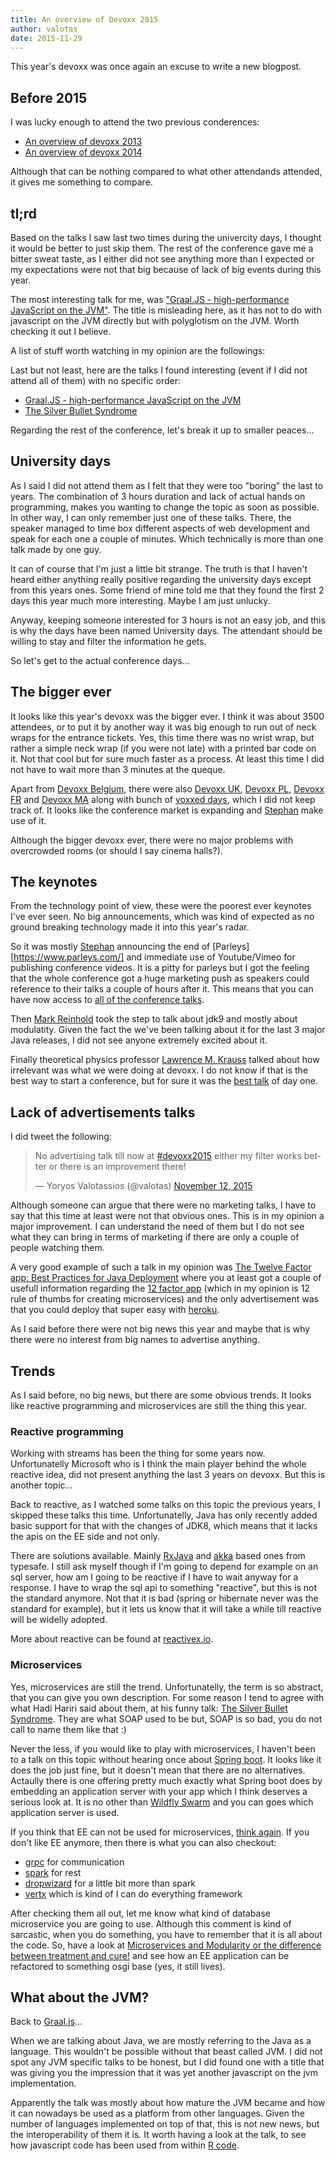 ```yaml
---
title: An overview of Devoxx 2015
author: valotas
date: 2015-11-29
---
```


This year's devoxx was once again an excuse to write a new blogpost.

## Before 2015
I was lucky enough to attend the two previous conderences:

- [An overview of devoxx 2013](/an-overview-of-devoxx-2013/)
- [An overview of devoxx 2014](/devoxx-2014/)

Although that can be nothing compared to what other attendands attended, it gives me something to compare.

## tl;rd

Based on the talks I saw last two times during the univercity days, I thought it would be better to just skip them. The rest of the conference gave me a bitter sweat taste, as I either did not see anything more than I expected or my expectations were not that big because of lack of big events during this year. 

The most interesting talk for me, was ["Graal.JS - high-performance JavaScript on the JVM"][graal-js]. The title is misleading here, as it has not to do with javascript on the JVM directly but with polyglotism on the JVM. Worth checking it out I believe.

A list of stuff worth watching in my opinion are the followings:


Last but not least, here are the talks I found interesting (event if I did not attend all of them) with no specific order:

- [Graal.JS - high-performance JavaScript on the JVM][graal-js]
- [The Silver Bullet Syndrome][silver-bullet]

Regarding the rest of the conference, let's break it up to smaller peaces...

## University days

As I said I did not attend them as I felt that they were too "boring" the last to years. The combination of 3 hours duration and lack of actual hands on programming, makes you wanting to change the topic as soon as possible. In other way, I can only remember just one of these talks. There, the speaker managed to time box different aspects of web development and speak for each one a couple of minutes. Which technically is more than one talk made by one guy.

It can of course that I'm just a little bit strange. The truth is that I haven't heard either anything really positive regarding the university days except from this years ones. Some friend of mine told me that they found the first 2 days this year much more interesting. Maybe I am just unlucky.

Anyway, keeping someone interested for 3 hours is not an easy job, and this is why the days have been named University days. The attendant should be willing to stay and filter the information he gets.

So let's get to the actual conference days...

## The bigger ever

It looks like this year's devoxx was the bigger ever. I think it was about 3500 attendees, or to put it by another way it was big enough to run out of neck wraps for the entrance tickets. Yes, this time there was no wrist wrap, but rather a simple neck wrap (if you were not late) with a printed bar code on it. Not that cool but for sure much faster as a process. At least this time I did not have to wait more than 3 minutes at the queque.

Apart from [Devoxx Belgium](http://www.devoxx.be/), there were also [Devoxx UK](http://www.devoxx.co.uk/), [Devoxx PL](http://www.devoxx.pl/), [Devoxx FR](http://www.devoxx.fr/) and [Devoxx MA](http://www.devoxx.ma/) along with bunch of [voxxed days](https://voxxeddays.com/), which I did not keep track of. It looks like the conference market is expanding and [Stephan](https://twitter.com/Stephan007) make use of it.

Although the bigger devoxx ever, there were no major problems with overcrowded rooms (or should I say cinema halls?).

## The keynotes

From the technology point of view, these were the poorest ever keynotes I've ever seen. No big announcements, which was kind of expected as no ground breaking technology made it into this year's radar.

So it was mostly [Stephan][stephan] announcing the end of [Parleys][https://www.parleys.com/] and immediate use of Youtube/Vimeo for publishing conference videos. It is a pitty for parleys but I got the feeling that the  whole conference got a huge marketing push as speakers could reference to their talks a couple of hours after it. This means that you can have now access to [all of the conference talks](https://www.youtube.com/channel/UCCBVCTuk6uJrN3iFV_3vurg).

Then [Mark Reinhold](http://mreinhold.org/) took the step to talk about jdk9 and mostly about modulatity. Given the fact the we've been talking about it for the last 3 major Java releases, I did not see anyone extremely excited about it.

Finally theoretical physics professor [Lawrence M. Krauss](https://twitter.com/LKrauss1) talked about how irrelevant was what we were doing at devoxx. I do not know if that is the best way to start a conference, but for sure it was the [best talk](https://www.youtube.com/watch?v=T-Kf2dR_SrQ) of day one.

## Lack of advertisements talks

I did tweet the following:

<blockquote class="twitter-tweet" lang="en"><p lang="en" dir="ltr">No advertising talk till now at <a href="https://twitter.com/hashtag/devoxx2015?src=hash">#devoxx2015</a> either my filter works better or there is an improvement there!</p>&mdash; Yoryos Valotassios (@valotas) <a href="https://twitter.com/valotas/status/664743040448376832">November 12, 2015</a></blockquote>
<script async src="//platform.twitter.com/widgets.js" charset="utf-8"></script>

Although someone can argue that there were no marketing talks, I have to say that this time at least were not that obvious ones. This is in my opinion a major improvement. I can understand the need of them but I do not see what they can bring in terms of marketing if there are only a couple of people watching them.

A very good example of such a talk in my opinion was [The Twelve Factor app: Best Practices for Java Deployment](https://www.youtube.com/watch?v=94PxlbuizCU) where you at least got a couple of usefull information regarding the [12 factor app](http://12factor.net/) (which in my opinion is 12 rule of thumbs for creating microservices) and the only advertisement was that you could deploy that super easy with [heroku](https://www.heroku.com/).

As I said before there were not big news this year and maybe that is why there were no interest from big names to advertise anything. 

## Trends

As I said before, no big news, but there are some obvious trends. It looks like reactive programming and microservices are still the thing this year.

### Reactive programming

Working with streams has been the thing for some years now. Unfortunatelly Microsoft who is I think the main player behind the whole reactive idea, did not present anything the last 3 years on devoxx. But this is another topic...

Back to reactive, as I watched some talks on this topic the previous years, I skipped these talks this time. Unfortunatelly, Java has only recently added basic support for that with the changes of JDK8, which means that it lacks the apis on the EE side and not only. 

There are solutions available. Mainly [RxJava](https://github.com/ReactiveX/RxJava) and [akka](http://akka.io/) based ones from typesafe. I still ask myself though if I'm going to depend for example on an sql server, how am I going to be reactive if I have to wait anyway for a response. I have to wrap the sql api to something "reactive", but this is not the standard anymore. Not that it is bad (spring or hibernate never was the standard for example), but it lets us know that it will take a while till reactive will be widelly adopted.

More about reactive can be found at [reactivex.io](http://reactivex.io/).

### Microservices

Yes, microservices are still the trend. Unfortunatelly, the term is so abstract, that you can give you own description. For some reason I tend to agree with what Hadi Hariri said about them, at his funny talk: [The Silver Bullet Syndrome][silver-bullet]. They are what SOAP used to be but, SOAP is so bad, you do not call to name them like that :)

Never the less, if you would like to play with microservices, I haven't been to a talk on this topic without hearing once about [Spring boot](http://projects.spring.io/spring-boot/). It looks like it does the job just fine, but it doesn't mean that there are no alternatives. Actaully there is one offering pretty much exactly what Spring boot does by embedding an application server with your app which I think deserves a serious look at. It is no other than [Wildfly Swarm](http://wildfly.org/swarm/) and you can goes which application server is used.

If you think that EE can not be used for microservices, [think again](https://www.parleys.com/tutorial/pico-services-java-ee-7-java-8-docker). If you don't like EE anymore, then there is what you can also checkout:

- [grpc](http://www.grpc.io/) for communication
- [spark](http://sparkjava.com/) for rest
- [dropwizard](http://www.dropwizard.io/) for a little bit more than spark
- [vertx](http://vertx.io/) which is kind of I can do everything framework

After checking them all out, let me know what kind of database microservice you are going to use. Although this comment is kind of sarcastic, when you do something, you have to remember that it is all about the code. So, have a look at [Microservices and Modularity or the difference between treatment and cure!](https://www.youtube.com/watch?v=O77777Zy_HE) and see how an EE application can be refactored to something osgi base (yes, it still lives).

## What about the JVM?

Back to [Graal.js][graal-js]...

When we are talking about Java, we are mostly referring to the Java as a language. This wouldn't be possible without that beast called JVM. I did not spot any JVM specific talks to be honest, but I did found one with a title that was giving you the impression that it was yet another javascript on the jvm implementation.

Apparently the talk was mostly about how mature the JVM became and how it can nowadays be used as a platform from other languages. Given the number of languages implemented on top of that, this is not new news, but the interoperability of them it is. It worth having a look at the talk, to see how javascript code has been used from within [R code](https://www.r-project.org/).

[stephan]: https://twitter.com/Stephan007
[graal-js]: https://www.youtube.com/watch?v=OUo3BFMwQFo
[silver-bullet]: https://www.youtube.com/watch?v=3wyd6J3yjcs

